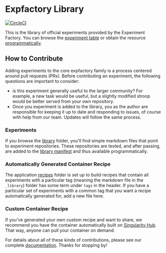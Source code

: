 # Expfactory Library

[![CircleCI](https://circleci.com/gh/expfactory/experiments.svg?style=svg)](https://circleci.com/gh/expfactory/experiments)


This is the library of official experiments provided by the Experiment Factory. You can browse the [experiment table](https://expfactory.github.io/experiments/) or obtain the resource [programmatically](https://expfactory.github.io/experiments/library.json). 

## How to Contribute
Adding experiments to the core expfactory family is a process centered around pull requests (PRs). Before contributing an experiment, the following questions are important to consider:

 - is this experiment generally useful to the larger community? For example, a new task would be useful, but a slightly modified stroop would be better served from your own repository.
 - Once you experiment is added to the library, you as the author are responsible for keeping it up to date and responding to issues, of course with help from our team. Updates will follow the same process.

### Experiments
If you browse the [library](docs/_library) folder, you'll find simple markdown files that point to experiment repositories. These repositories are tested, and after passing, are added to the [library manifest](https://expfactory.github.io/experiments/library.json) and thus available programmatically.

### Automatically Generated Container Recipe
The application [recipes](docs/_recipes) folder is set up to build recipes that contain all experiments with a particular tag (meaning the markdown file in the `_library`) folder has some term under `tags` in the header. If you have a particular set of experiments with a common tag that you want a recipe automatically generated for, add a new file here. 

### Custom Container Recipe
If you've generated your own custom recipe and want to share, we recommend you have the container automatically built on [Singularity Hub](https://www.singularity-hub.org). That way, anyone can pull your container on demand.

For details about all of these kinds of contributions, please see our complete [documentation](https://expfactory.github.io/expfactory). Thanks for stopping by!
